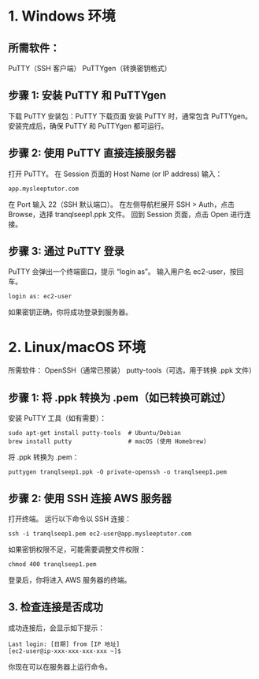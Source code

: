 # 1. Windows 环境
## 所需软件：
PuTTY（SSH 客户端）
PuTTYgen（转换密钥格式）
## 步骤 1: 安装 PuTTY 和 PuTTYgen
下载 PuTTY 安装包：PuTTY 下载页面
安装 PuTTY 时，通常包含 PuTTYgen。
安装完成后，确保 PuTTY 和 PuTTYgen 都可运行。
## 步骤 2: 使用 PuTTY 直接连接服务器
打开 PuTTY。
在 Session 页面的 Host Name (or IP address) 输入：
```
app.mysleeptutor.com
```
在 Port 输入 22（SSH 默认端口）。
在左侧导航栏展开 SSH > Auth，点击 Browse，选择 tranqlseep1.ppk 文件。
回到 Session 页面，点击 Open 进行连接。
## 步骤 3: 通过 PuTTY 登录
PuTTY 会弹出一个终端窗口，提示 “login as”。
输入用户名 ec2-user，按回车。
```
login as: ec2-user
```
如果密钥正确，你将成功登录到服务器。
# 2. Linux/macOS 环境
所需软件：
OpenSSH（通常已预装）
putty-tools（可选，用于转换 .ppk 文件）
## 步骤 1: 将 .ppk 转换为 .pem（如已转换可跳过）
安装 PuTTY 工具（如有需要）：
```
sudo apt-get install putty-tools  # Ubuntu/Debian
brew install putty                # macOS (使用 Homebrew)
```
将 .ppk 转换为 .pem：
```
puttygen tranqlseep1.ppk -O private-openssh -o tranqlseep1.pem
```
## 步骤 2: 使用 SSH 连接 AWS 服务器
打开终端。
运行以下命令以 SSH 连接：
```
ssh -i tranqlseep1.pem ec2-user@app.mysleeptutor.com
```
如果密钥权限不足，可能需要调整文件权限：
```
chmod 400 tranqlseep1.pem
```
登录后，你将进入 AWS 服务器的终端。
## 3. 检查连接是否成功
成功连接后，会显示如下提示：
```
Last login: [日期] from [IP 地址]
[ec2-user@ip-xxx-xxx-xxx-xxx ~]$
```
你现在可以在服务器上运行命令。
